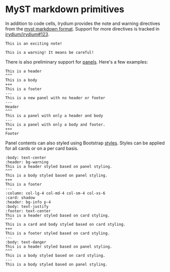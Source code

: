 # MyST markdown primitives

In addition to code cells, Irydium provides the note and warning directives from the [myst markdown format].
Support for more directives is tracked in [irydium/irydium#123].

```{note}
This is an exciting note!
```

```{warning}
This is a warning! It means be careful!
```

There is also preliminary support for [panels]. Here's a few examples:

```{panels}
This is a header
^^^
This is a body
+++
This is a footer
---
This is a new panel with no header or footer
---
Header
^^^
This is a panel with only a header and body
---
This is a panel with only a body and footer.
+++
Footer
```

Panel contents can also styled using Bootstrap [styles]. Styles can be applied for all cards or on a per card basis.

```{panels}
:body: text-center
:header: bg-warning
This is a header styled based on panel styling.
^^^
This is a body styled based on panel styling.
+++
This is a footer
---
:column: col-lg-4 col-md-4 col-sm-4 col-xs-6 
:card: shadow
:header: bg-info p-4
:body: text-justify
:footer: text-center
This is a header styled based on card styling.
^^^
This is a card and body styled based on card styling.
+++
This is a footer styled based on card styling.
---
:body: text-danger
This is a header styled based on panel styling.
^^^
This is a body styled based on card styling.
---
This is a body styled based on panel styling.
```

[myst markdown format]: https://myst-parser.readthedocs.io/en/latest/index.html
[irydium/irydium#123]: https://github.com/irydium/irydium/issues/123
[panels]: https://jupyterbook.org/content/content-blocks.html#panels
[styles]: https://getbootstrap.com/docs/5.1/components/card/